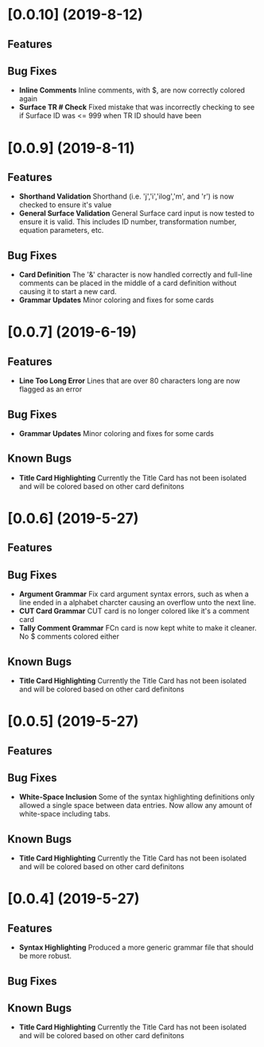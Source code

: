 # [0.0.10] (2019-8-12)

## Features

## Bug Fixes
- **Inline Comments** Inline comments, with $, are now correctly colored again
- **Surface TR # Check** Fixed mistake that was incorrectly checking to see if Surface ID was <= 999 when TR ID should have been

# [0.0.9] (2019-8-11)

## Features
- **Shorthand Validation** Shorthand (i.e. 'j','i','ilog','m', and 'r') is now checked to ensure it's value
- **General Surface Validation** General Surface card input is now tested to ensure it is valid. This includes ID number, transformation number, equation parameters, etc.

## Bug Fixes
- **Card Definition** The '&' character is now handled correctly and full-line comments can be placed in the middle of a card definition without causing it to start a new card.
- **Grammar Updates** Minor coloring and fixes for some cards

# [0.0.7] (2019-6-19)

## Features
- **Line Too Long Error** Lines that are over 80 characters long are now flagged as an error

## Bug Fixes
- **Grammar Updates** Minor coloring and fixes for some cards

## Known Bugs
- **Title Card Highlighting** Currently the Title Card has not been isolated and will be colored based on other card definitons

# [0.0.6] (2019-5-27)

## Features

## Bug Fixes
- **Argument Grammar** Fix card argument syntax errors, such as when a line ended in a alphabet charcter causing an overflow unto the next line.
- **CUT Card Grammar** CUT card is no longer colored like it's a comment card
- **Tally Comment Grammar** FCn card is now kept white to make it cleaner. No $ comments colored either

## Known Bugs
- **Title Card Highlighting** Currently the Title Card has not been isolated and will be colored based on other card definitons

# [0.0.5] (2019-5-27)

## Features

## Bug Fixes
- **White-Space Inclusion** Some of the syntax highlighting definitions only allowed a single space between data entries. Now allow any amount of white-space including tabs.

## Known Bugs
- **Title Card Highlighting** Currently the Title Card has not been isolated and will be colored based on other card definitons

# [0.0.4] (2019-5-27)

## Features
- **Syntax Highlighting** Produced a more generic grammar file that should be more robust.


## Bug Fixes

## Known Bugs
- **Title Card Highlighting** Currently the Title Card has not been isolated and will be colored based on other card definitons
